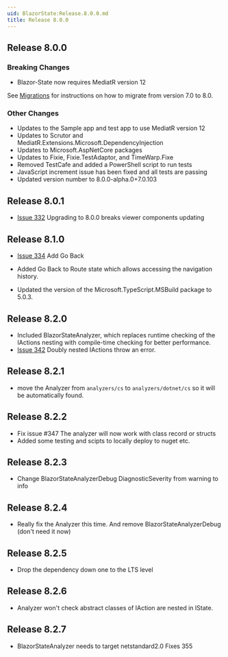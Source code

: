 ```yaml
---
uid: BlazorState:Release.8.0.0.md
title: Release 8.0.0
---
```


## Release 8.0.0

### Breaking Changes

* Blazor-State now requires MediatR version 12

See [Migrations](xref:BlazorState:Migration7-8.md) for instructions on how to migrate from version 7.0 to 8.0.

### Other Changes

* Updates to the Sample app and test app to use MediatR version 12
* Updates to Scrutor and MediatR.Extensions.Microsoft.DependencyInjection
* Updates to Microsoft.AspNetCore packages
* Updates to Fixie, Fixie.TestAdaptor, and TimeWarp.Fixe
* Removed TestCafe and added a PowerShell script to run tests
* JavaScript increment issue has been fixed and all tests are passing
* Updated version number to 8.0.0-alpha.0+7.0.103

## Release 8.0.1

* [Issue 332](https://github.com/TimeWarpEngineering/timewarp-state/issues/332) Upgrading to 8.0.0 breaks viewer components updating 

## Release 8.1.0

* [Issue 334](https://github.com/TimeWarpEngineering/timewarp-state/issues/334) Add Go Back

* Added Go Back to Route state which allows accessing the navigation history.
* Updated the version of the Microsoft.TypeScript.MSBuild package to 5.0.3.

## Release 8.2.0

* Included BlazorStateAnalyzer, which replaces runtime checking of the IActions nesting with compile-time checking for better performance.
* [Issue 342](https://github.com/TimeWarpEngineering/timewarp-state/issues/342) Doubly nested IActions throw an error.


## Release 8.2.1

* move the Analyzer from `analyzers/cs` to `analyzers/dotnet/cs` so it will be automatically found.

## Release 8.2.2

* Fix issue #347  The analyzer will now work with class record or structs
* Added some testing and scipts to locally deploy to nuget etc.

## Release 8.2.3

* Change BlazorStateAnalyzerDebug DiagnosticSeverity from warning to info

## Release 8.2.4
* Really fix the Analyzer this time.  And remove BlazorStateAnalyzerDebug (don't need it now)

## Release 8.2.5
* Drop the dependency down one to the LTS level

## Release 8.2.6
* Analyzer won't check abstract classes of IAction are nested in IState.

## Release 8.2.7
* BlazorStateAnalyzer needs to target netstandard2.0 Fixes 355 

